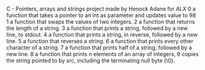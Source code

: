 C - Pointers, arrays and strings project made by Henock Adane for *ALX*
0 a function that takes a pointer to an int as parameter and updates value to 98
1 a function that swaps the values of two integers.
2 a function that returns the length of a string.
3 a function that prints a string, followed by a new line, to stdout.
4 a function that prints a string, in reverse, followed by a new line.
5 a function that reverses a string.
6 a function that prints every other character of a string.
7 a function that prints half of a string, followed by a new line.
8 a function that prints n elements of an array of integers,
9 copies the string pointed to by src, including the terminating null byte (\0).